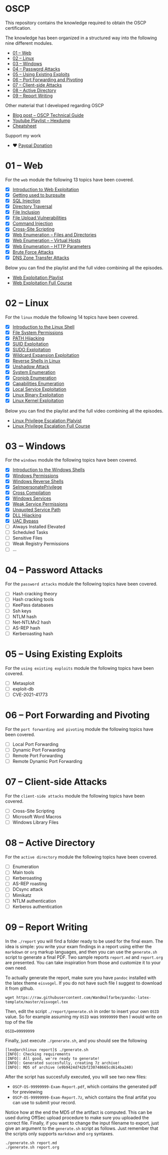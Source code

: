 # OSCP

This repository contains the knowledge required to obtain the OSCP certification.

The knowledge has been organized in a structured way into the following nine different modules.

- [01 – Web](./modules/01-web)
- [02 – Linux](./modules/02-linux)
- [03 – Windows](./modules/02-windows)
- [04 – Password Attacks](./modules/04-password-attacks)
- [05 – Using Existing Exploits](./modules/05-using-existing-exploits)
- [06 – Port Forwarding and Pivoting](./modules/06-port-forwarding-and-pivoting)
- [07 – Client-side Attacks](./modules/07-client-side-attacks)
- [08 – Active Directory](./modules/08-active-directory)
- [09 – Report Writing](./modules/09-report-writing)

Other material that I developed regarding OSCP

- [Blog post – OSCP Technical Guide](https://blog.leonardotamiano.xyz/tech/oscp-technical-guide/)
- [Youtube Playlist – Hexdump](https://www.youtube.com/watch?v=9mrf-WyzkpE&list=PLJnLaWkc9xRgOyupMhNiVFfgvxseWDH5x)
- [Cheatsheet](./cheatsheet.org)

Support my work

- ❤️ [Paypal Donation](https://www.paypal.com/donate/?hosted_button_id=T49GUPRXALYTQ)

# 01 – Web

For the `web` module the following 13 topics have been covered. 

- [X] [Introduction to Web Exploitation](./modules/01-web/01-introduction-to-web-exploitation)
- [X] [Getting used to burpsuite](./modules/01-web/02-getting-used-to-burpsuite)
- [X] [SQL Injection](./modules/01-web/03-sql-injection)
- [X] [Directory Traversal](./modules/01-web/04-directory-traversal)
- [X] [File Inclusion](./modules/01-web/05-file-inclusion)
- [X] [File Upload Vulnerabilities](./modules/01-web/06-file-upload-vulnerabilities)
- [X] [Command Injection](https://www.youtube.com/watch?v=F9_wc7J4iMU)
- [X] [Cross-Site Scripting](https://www.youtube.com/watch?v=XdlCWekzMq4)
- [X] [Web Enumeration – Files and Directories](https://www.youtube.com/watch?v=kfkGhuT6Lnc)
- [X] [Web Enumeration – Virtual Hosts](https://www.youtube.com/watch?v=qksFm0HaBN0)
- [X] [Web Enumeration – HTTP Parameters](https://www.youtube.com/watch?v=OlOs31VzhHo)
- [X] [Brute Force Attacks](https://youtu.be/tFNRGMF_bdE)
- [X] [DNS Zone Transfer Attacks](https://youtu.be/IRvHfLhcGVw)

Below you can find the playlist and the full video combining all the episodes.

- [Web Exploitation Playlist](https://www.youtube.com/watch?v=fe5qBuxumRM&list=PLJnLaWkc9xRitBGPK5CcyoWCcPCeTYoqw)
- [Web Exploitation Full Course](https://www.youtube.com/watch?v=ik2p4Rz4QzM&t=1891s)

# 02 – Linux

For the `linux` module the following 14 topics have been covered.

- [X] [Introduction to the Linux Shell](https://www.youtube.com/watch?v=YDoKDEfugI4)
- [X] [File System Permissions](https://www.youtube.com/watch?v=ebFrveeBMN0)
- [X] [PATH Hijacking](https://www.youtube.com/watch?v=IPs5xz5aEzk)
- [X] [SUID Exploitation](https://www.youtube.com/watch?v=sQW-Bja7pvE)
- [X] [SUDO Exploitation](https://www.youtube.com/watch?v=GCaCK_BaGig)
- [X] [Wildcard Expansion Exploitation](https://www.youtube.com/watch?v=pKefnEhhGV0)
- [X] [Reverse Shells in Linux](https://www.youtube.com/watch?v=8zt_jIwC7cY)
- [X] [Unshadow Attack](https://www.youtube.com/watch?v=eVlVQHlJC6U)
- [X] [System Enumeration](https://www.youtube.com/watch?v=TddEf8qyuKI)
- [X] [Cronjob Enumeration](https://www.youtube.com/watch?v=BKnGGqy07gc)
- [X] [Capabilities Enumeration](https://www.youtube.com/watch?v=vbjuVTfVFMA)
- [X] [Local Service Exploitation](https://www.youtube.com/watch?v=fXEatXoylqg)
- [X] [Linux Binary Exploitation](https://www.youtube.com/watch?v=C5JUPIvH3t4)
- [X] [Linux Kernel Exploitation](https://www.youtube.com/watch?v=NZ8KcSv8L9U)

Below you can find the playlist and the full video combining all the episodes.

- [Linux Privilege Escalation Plalyist](https://www.youtube.com/watch?v=YDoKDEfugI4&list=PLJnLaWkc9xRiI6Uxygcxrsqlza3KhRy4v)
- [Linux Privilege Escalation Full Course](https://www.youtube.com/watch?v=5Un3ffzokJQ)

# 03 – Windows
For the `windows` module the following topics have been covered.

- [X] [Introduction to the Windows Shells](https://www.youtube.com/watch?v=n382EGuJP8Y)
- [X] [Windows Permissions](https://www.youtube.com/watch?v=-3UtOvZDWdk)
- [X] [Windows Reverse Shells](https://www.youtube.com/watch?v=Vwv4IhUH_00)
- [X] [SeImpersonatePrivilege](https://www.youtube.com/watch?v=01ODXD-oqyc)
- [X] [Cross Compilation](https://www.youtube.com/watch?v=LESXa6HLOcc)
- [X] [Windows Services](https://www.youtube.com/watch?v=R9pDCdBWTAk)
- [X] [Weak Service Permissions](https://www.youtube.com/watch?v=8sLagxX4OVs)
- [X] [Unquoted Service Path](https://www.youtube.com/watch?v=Hj3Y40z2dSQ)
- [X] [DLL Hijacking](https://www.youtube.com/watch?v=9BES78zKpok)
- [X] [UAC Bypass](https://www.youtube.com/watch?v=ZhaZJ4Uipqk)
- [ ] Always Installed Elevated
- [ ] Scheduled Tasks
- [ ] Sensitive Files
- [ ] Weak Registry Permissions
- [ ] ...

# 04 – Password Attacks

For the `password attacks` module the following topics have been covered.

- [ ] Hash cracking theory
- [ ] Hash cracking tools
- [ ] KeePass databases
- [ ] Ssh keys
- [ ] NTLM hash
- [ ] Net-NTLMv2 hash
- [ ] AS-REP hash
- [ ] Kerberoasting hash

# 05 – Using Existing Exploits

For the `using existing exploits` module the following topics have been covered.

- [ ] Metasploit
- [ ] exploit-db
- [ ] CVE-2021-41773

# 06 – Port Forwarding and Pivoting

For the `port forwarding and pivoting` module the following topics have been covered.

- [ ] Local Port Forwarding
- [ ] Dynamic Port Forwarding
- [ ] Remote Port Forwarding
- [ ] Remote Dynamic Port Forwarding

# 07 – Client-side Attacks

For the `client-side attacks` module the following topics have been covered.

- [ ] Cross-Site Scripting
- [ ] Microsoft Word Macros
- [ ] Windows Library Files

# 08 – Active Directory

For the `active directory` module the following topics have been covered.

- [ ] Enumeration
- [ ] Main tools
- [ ] Kerberoasting
- [ ] AS-REP roasting
- [ ] DCsync attack
- [ ] Mimikatz
- [ ] NTLM authentication
- [ ] Kerberos authentication

# 09 – Report Writing

In the `./report` you will find a folder ready to be used for the
final exam. The idea is simple: you write your exam findings in a
report using either the `markdown` or `org` markup languages, and then
you can use the `generate.sh` script to generate a final PDF. Two
sample reports `report.md` and `report.org` are presented. You can
take inspiration from those and customize it to your own need.

To actually generate the report, make sure you have `pandoc` installed
with the latex theme `eisvogel`. If you do not have such file I
suggest to download it from github.

```
wget https://raw.githubusercontent.com/Wandmalfarbe/pandoc-latex-template/master/eisvogel.tex
```

Then, edit the script `./report/generate.sh` in order to insert your own `OSID`
value. So for example assuming my `OSID` was `99999999` then I would
write on top of the file

```
OSID=99999999 
```

Finally, just execute `./generate.sh`, and you should see the
following

```
[leo@archlinux report]$ ./generate.sh 
[INFO]: Checking requirements
[INFO]: All good, we're ready to generate!
[INFO]: Generated succesfully, creating 7z archive!
[INFO]: MD5 of archive (e9b9424d742bf230748665cd614ba240)
```

After the script has succesfully executed, you will see two new files:

- `OSCP-OS-99999999-Exam-Report.pdf`, which contains the generated pdf for previewing
- `OSCP-OS-99999999-Exam-Report.7z`, which contains the final artifat you can use to submit your record. 

Notice how at the end the MD5 of the artifact is computed. This can be
used during OffSec upload procedure to make sure you uploaded the
correct file. Finally, if you want to change the input filename to
export, just give an argument to the `generate.sh` script as
follows. Just remember that the scripts only supports `markdown` and
`org` syntaxes.

```
./generate.sh report.md
./generate.sh report.org
```

